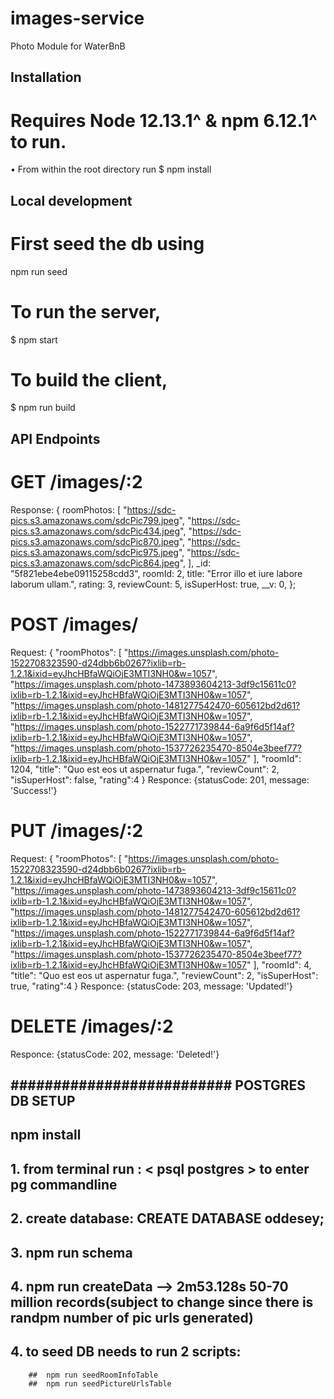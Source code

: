 # images-service
Photo Module for WaterBnB

## Installation
# Requires Node 12.13.1^ & npm 6.12.1^ to run.

• From within the root directory run
  $ npm install

## Local development
# First seed the db using

  npm run seed

#  To run the server,

$ npm start

# To build the client,

$ npm run build

## API Endpoints
# GET /images/:2
  Response:
    {
      roomPhotos: [
        "https://sdc-pics.s3.amazonaws.com/sdcPic799.jpeg",
        "https://sdc-pics.s3.amazonaws.com/sdcPic434.jpeg",
        "https://sdc-pics.s3.amazonaws.com/sdcPic870.jpeg",
        "https://sdc-pics.s3.amazonaws.com/sdcPic975.jpeg",
        "https://sdc-pics.s3.amazonaws.com/sdcPic864.jpeg",
      ],
      _id: "5f821ebe4ebe09115258cdd3",
      roomId: 2,
      title: "Error illo et iure labore laborum ullam.",
      rating: 3,
      reviewCount: 5,
      isSuperHost: true,
      __v: 0,
    };
# POST /images/
  Request:
      {
        "roomPhotos": [
            "https://images.unsplash.com/photo-1522708323590-d24dbb6b0267?ixlib=rb-1.2.1&ixid=eyJhcHBfaWQiOjE3MTI3NH0&w=1057",
            "https://images.unsplash.com/photo-1473893604213-3df9c15611c0?ixlib=rb-1.2.1&ixid=eyJhcHBfaWQiOjE3MTI3NH0&w=1057",
            "https://images.unsplash.com/photo-1481277542470-605612bd2d61?ixlib=rb-1.2.1&ixid=eyJhcHBfaWQiOjE3MTI3NH0&w=1057",
            "https://images.unsplash.com/photo-1522771739844-6a9f6d5f14af?ixlib=rb-1.2.1&ixid=eyJhcHBfaWQiOjE3MTI3NH0&w=1057",
            "https://images.unsplash.com/photo-1537726235470-8504e3beef77?ixlib=rb-1.2.1&ixid=eyJhcHBfaWQiOjE3MTI3NH0&w=1057"
        ],
        "roomId": 1204,
        "title": "Quo est eos ut aspernatur fuga.",
        "reviewCount": 2,
        "isSuperHost": false,
        "rating":4
    }
  Responce:
    {statusCode: 201, message: 'Success!'}

# PUT /images/:2 
  Request:
      {
        "roomPhotos": [
            "https://images.unsplash.com/photo-1522708323590-d24dbb6b0267?ixlib=rb-1.2.1&ixid=eyJhcHBfaWQiOjE3MTI3NH0&w=1057",
            "https://images.unsplash.com/photo-1473893604213-3df9c15611c0?ixlib=rb-1.2.1&ixid=eyJhcHBfaWQiOjE3MTI3NH0&w=1057",
            "https://images.unsplash.com/photo-1481277542470-605612bd2d61?ixlib=rb-1.2.1&ixid=eyJhcHBfaWQiOjE3MTI3NH0&w=1057",
            "https://images.unsplash.com/photo-1522771739844-6a9f6d5f14af?ixlib=rb-1.2.1&ixid=eyJhcHBfaWQiOjE3MTI3NH0&w=1057",
            "https://images.unsplash.com/photo-1537726235470-8504e3beef77?ixlib=rb-1.2.1&ixid=eyJhcHBfaWQiOjE3MTI3NH0&w=1057"
        ],
        "roomId": 4,
        "title": "Quo est eos ut aspernatur fuga.",
        "reviewCount": 2,
        "isSuperHost": true,
        "rating":4
    }
  Responce:
    {statusCode: 203, message: 'Updated!'}

# DELETE /images/:2 

  Responce:
    {statusCode: 202, message: 'Deleted!'}

## ########################## POSTGRES DB SETUP

## npm install

## 1. from terminal run : < psql postgres > to enter pg commandline
## 2. create database: CREATE DATABASE oddesey;
## 3. npm run schema
## 4. npm run createData  --> 2m53.128s 50-70 million records(subject to change since there is randpm number of pic urls generated)
## 4. to seed DB needs to run 2 scripts:
        ##  npm run seedRoomInfoTable
        ##  npm run seedPictureUrlsTable
        